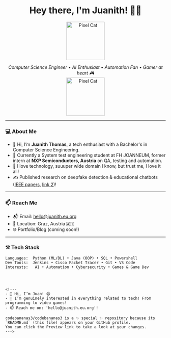 <!-- README.md -->

<h1 align="center">Hey there, I'm Juanith! 👋😄</h1>

<p align="center">
  <img src="https://media.giphy.com/media/JIX9t2j0ZTN9S/giphy.gif" width="120" alt="Pixel Cat" />
</p>

<p align="center">
  <em>Computer Science Engineer • AI Enthusiast • Automation Fan • Gamer at heart 🎮</em> <br>
  <img src="https://raw.githubusercontent.com/juanith/juanith/main/cat-pixel.png" width="120" alt="Pixel Cat" />
</p>

---

### 💻 About Me

- 👋 Hi, I’m **Juanith Thomas**, a tech enthusiast with a Bachelor's in Computer Science Engineering. 
- 🚀 Currently a System test engineering student at FH JOANNEUM, former intern at **NXP Semiconductors, Austria** on QA, testing and automation.
- 🧪 I love technology, suuuper wide domain I know, but trust me, I love it all!
- ✍️ Published research on deepfake detection & educational chatbots ([IEEE papers](https://doi.org/10.1109/ICICT60155.2024.10544898), [link 2](https://doi.org/10.1109/CONIT61985.2024.10627567))!

---

### 📫 Reach Me

- 📬 Email: hello@juanith.eu.org  
- 📍 Location: Graz, Austria 🇦🇹  
- 🌐 Portfolio/Blog (coming soon!)

---

### ⚒️ Tech Stack

```text
Languages:  Python (ML/DL) • Java (OOP) • SQL • Powershell
Dev Tools:  Jenkins • Cisco Packet Tracer • Git • VS Code
Interests:   AI • Automation • Cybersecurity • Games & Game Dev




<!---
- 👋 Hi, I’m Juan! 😄
- 👀 I’m genuinely interested in everything related to tech! From programming to video games!
- 📫 Reach me on: 'hello@juanith.eu.org'!

codebananas3/codebananas3 is a ✨ special ✨ repository because its `README.md` (this file) appears on your GitHub profile.
You can click the Preview link to take a look at your changes.
--->
